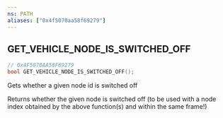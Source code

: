 ```yaml
---
ns: PATH
aliases: ["0x4f5070aa58f69279"]
---
```

## GET_VEHICLE_NODE_IS_SWITCHED_OFF

```c
// 0x4F5070AA58F69279
bool GET_VEHICLE_NODE_IS_SWITCHED_OFF();
```

Gets whether a given node id is switched off

Returns whether the given node is switched off (to be used with a node index obtained by the above function(s) and within the same frame!)

